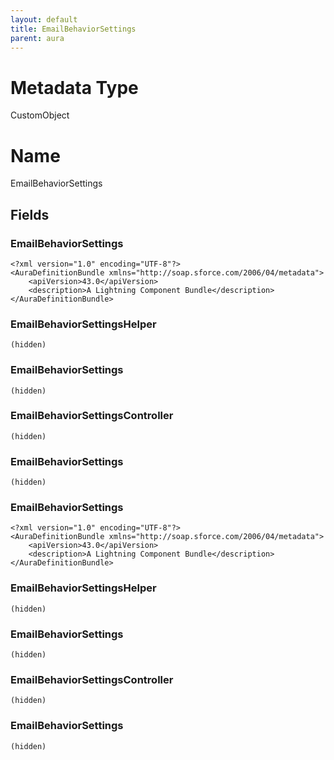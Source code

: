 ```yaml
---
layout: default
title: EmailBehaviorSettings
parent: aura
---
```

# Metadata Type
CustomObject

# Name
EmailBehaviorSettings
## Fields
### EmailBehaviorSettings

```
<?xml version="1.0" encoding="UTF-8"?>
<AuraDefinitionBundle xmlns="http://soap.sforce.com/2006/04/metadata">
    <apiVersion>43.0</apiVersion>
    <description>A Lightning Component Bundle</description>
</AuraDefinitionBundle>
```
### EmailBehaviorSettingsHelper

```
(hidden)
```
### EmailBehaviorSettings

```
(hidden)
```
### EmailBehaviorSettingsController

```
(hidden)
```
### EmailBehaviorSettings

```
(hidden)
```
### EmailBehaviorSettings

```
<?xml version="1.0" encoding="UTF-8"?>
<AuraDefinitionBundle xmlns="http://soap.sforce.com/2006/04/metadata">
    <apiVersion>43.0</apiVersion>
    <description>A Lightning Component Bundle</description>
</AuraDefinitionBundle>
```
### EmailBehaviorSettingsHelper

```
(hidden)
```
### EmailBehaviorSettings

```
(hidden)
```
### EmailBehaviorSettingsController

```
(hidden)
```
### EmailBehaviorSettings

```
(hidden)
```
